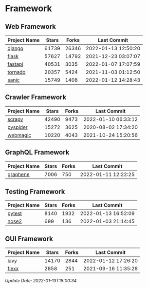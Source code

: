 # Framework

## Web Framework
| Project Name | Stars | Forks | Last Commit |
| ------------ | ----- | ----- | ----------- |
| [django](https://github.com/django/django) | 61739 | 26346 | 2022-01-13 12:50:20 |
| [flask](https://github.com/pallets/flask) | 57627 | 14792 | 2021-12-23 03:07:07 |
| [fastapi](https://github.com/tiangolo/fastapi) | 40531 | 3035 | 2022-01-07 17:07:59 |
| [tornado](https://github.com/tornadoweb/tornado) | 20357 | 5424 | 2021-11-03 01:12:50 |
| [sanic](https://github.com/sanic-org/sanic) | 15749 | 1408 | 2022-01-12 14:28:43 |

## Crawler Framework
| Project Name | Stars | Forks | Last Commit |
| ------------ | ----- | ----- | ----------- |
| [scrapy](https://github.com/scrapy/scrapy) | 42490 | 9473 | 2022-01-10 06:33:12 |
| [pyspider](https://github.com/binux/pyspider) | 15272 | 3625 | 2020-08-02 17:34:20 |
| [webmagic](https://github.com/code4craft/webmagic) | 10220 | 4043 | 2021-10-24 15:20:56 |

## GraphQL Framework
| Project Name | Stars | Forks | Last Commit |
| ------------ | ----- | ----- | ----------- |
| [graphene](https://github.com/graphql-python/graphene) | 7006 | 750 | 2022-01-11 12:22:25 |

## Testing Framework
| Project Name | Stars | Forks | Last Commit |
| ------------ | ----- | ----- | ----------- |
| [pytest](https://github.com/pytest-dev/pytest) | 8140 | 1932 | 2022-01-13 16:52:09 |
| [nose2](https://github.com/nose-devs/nose2) | 699 | 136 | 2022-01-03 21:14:45 |

## GUI Framework
| Project Name | Stars | Forks | Last Commit |
| ------------ | ----- | ----- | ----------- |
| [kivy](https://github.com/kivy/kivy) | 14170 | 2844 | 2022-01-12 17:26:20 |
| [flexx](https://github.com/flexxui/flexx) | 2858 | 251 | 2021-09-16 11:35:28 |

*Update Date: 2022-01-13T18:00:34*